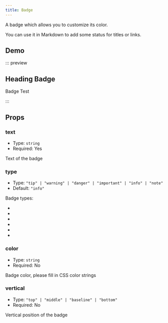 ```yaml
---
title: Badge
---
```


A badge which allows you to customize its color.

You can use it in Markdown to add some status for titles or links.

<!-- more -->

## Demo

::: preview

## Heading Badge <Badge text="New" type="tip" /> <Badge text="MrHope" color="grey" />

Badge Test <Badge text="Building" type="warning" /> <Badge text="MrHope" color="grey" />

:::

## Props

### text

- Type: `string`
- Required: Yes

Text of the badge

### type

- Type: `"tip" | "warning" | "danger" | "important" | "info" | "note"`
- Default: `"info"`

Badge types:

- <Badge text="tip" type="tip" vertical="middle" />
- <Badge text="warning" type="warning" vertical="middle" />
- <Badge text="danger" type="danger" vertical="middle" />
- <Badge text="important" type="important" vertical="middle" />
- <Badge text="info" type="info" vertical="middle" />
- <Badge text="note" type="note" vertical="middle" />

### color

- Type: `string`
- Required: No

Badge color, please fill in CSS color strings

### vertical

- Type: `"top" | "middle" | "baseline" | "bottom"`
- Required: No

Vertical position of the badge

